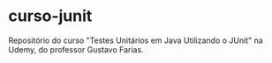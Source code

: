 # curso-junit

Repositório do curso "Testes Unitários em Java Utilizando o JUnit" na Udemy, do professor Gustavo Farias.
